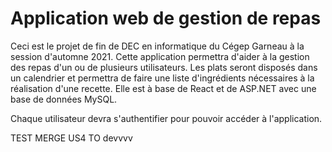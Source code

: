 # Application web de gestion de repas

Ceci est le projet de fin de DEC en informatique du Cégep Garneau à la session d'automne 2021. Cette application permettra d'aider à la gestion des repas d'un ou de plusieurs utilisateurs. Les plats seront disposés dans un calendrier et permettra de faire une liste d'ingrédients nécessaires à la réalisation d'une recette. Elle est à base de React et de ASP.NET avec une base de données MySQL.

Chaque utilisateur devra s'authentifier pour pouvoir accéder à l'application.

TEST MERGE US4 TO devvvv